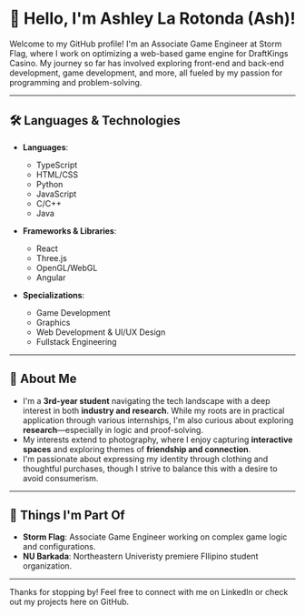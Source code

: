 # 👋 Hello, I'm Ashley La Rotonda (Ash)!

Welcome to my GitHub profile! I'm an Associate Game Engineer at Storm Flag, where I work on optimizing a web-based game engine for DraftKings Casino. My journey so far has involved exploring front-end and back-end development, game development, and more, all fueled by my passion for programming and problem-solving.

---

## 🛠️ Languages & Technologies

- **Languages**: 
  - TypeScript
  - HTML/CSS
  - Python
  - JavaScript
  - C/C++
  - Java

- **Frameworks & Libraries**:
  - React
  - Three.js
  - OpenGL/WebGL
  - Angular

- **Specializations**:
  - Game Development
  - Graphics
  - Web Development & UI/UX Design
  - Fullstack Engineering

---

## 🌱 About Me

- I'm a **3rd-year student** navigating the tech landscape with a deep interest in both **industry and research**. While my roots are in practical application through various internships, I'm also curious about exploring **research**—especially in logic and proof-solving.
- My interests extend to photography, where I enjoy capturing **interactive spaces** and exploring themes of **friendship and connection**.
- I'm passionate about expressing my identity through clothing and thoughtful purchases, though I strive to balance this with a desire to avoid consumerism.

---

## 🚀 Things I'm Part Of

- **Storm Flag**: Associate Game Engineer working on complex game logic and configurations.
- **NU Barkada**: Northeastern Univeristy premiere FIlipino student organization.

---

Thanks for stopping by! Feel free to connect with me on LinkedIn or check out my projects here on GitHub.
